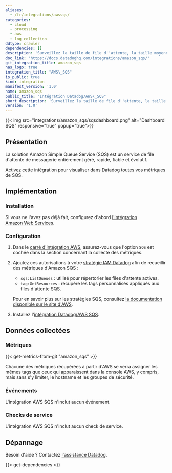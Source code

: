 ```yaml
---
aliases:
  - /fr/integrations/awssqs/
categories:
  - cloud
  - processing
  - aws
  - log collection
ddtype: crawler
dependencies: []
description: 'Surveillez la taille de file d''attente, la taille moyenne des messages, le nombre de messages, et plus encore.'
doc_link: 'https://docs.datadoghq.com/integrations/amazon_sqs/'
git_integration_title: amazon_sqs
has_logo: true
integration_title: "AWS\_SQS"
is_public: true
kind: integration
manifest_version: '1.0'
name: amazon_sqs
public_title: "Intégration Datadog/AWS\_SQS"
short_description: 'Surveillez la taille de file d''attente, la taille moyenne des messages, le nombre de messages, et plus encore. more.'
version: '1.0'
---
```

{{< img src="integrations/amazon_sqs/sqsdashboard.png" alt="Dashboard SQS" responsive="true" popup="true">}}

## Présentation

La solution Amazon Simple Queue Service (SQS) est un service de file d'attente de messagerie entièrement géré, rapide, fiable et évolutif.

Activez cette intégration pour visualiser dans Datadog toutes vos métriques de SQS.

## Implémentation
### Installation

Si vous ne l'avez pas déjà fait, configurez d'abord [l'intégration Amazon Web Services][1].

### Configuration

1. Dans le [carré d'intégration AWS][2], assurez-vous que l'option `SQS` est cochée dans la section concernant la collecte des métriques.

2. Ajoutez ces autorisations à votre [stratégie IAM Datadog][3] afin de recueillir des métriques d'Amazon SQS :

    * `sqs:ListQueues` : utilisé pour répertorier les files d'attente actives.
    * `tag:GetResources` : récupère les tags personnalisés appliqués aux files d'attente SQS.

    Pour en savoir plus sur les stratégies SQS, consultez [la documentation disponible sur le site d'AWS][4].

3. Installez l'[intégration Datadog/AWS SQS][5].


## Données collectées
### Métriques
{{< get-metrics-from-git "amazon_sqs" >}}


Chacune des métriques récupérées à partir d'AWS se verra assigner les mêmes tags que ceux qui apparaissent dans la console AWS, y compris, mais sans s'y limiter, le hostname et les groupes de sécurité.

### Événements
L'intégration AWS SQS n'inclut aucun événement.

### Checks de service
L'intégration AWS SQS n'inclut aucun check de service.

## Dépannage
Besoin d'aide ? Contactez [l'assistance Datadog][7].

[1]: https://docs.datadoghq.com/fr/integrations/amazon_web_services
[2]: https://app.datadoghq.com/account/settings#integrations/amazon_web_services
[3]: https://docs.datadoghq.com/fr/integrations/amazon_web_services/#installation
[4]: https://docs.aws.amazon.com/IAM/latest/UserGuide/list_sqs.html
[5]: https://app.datadoghq.com/account/settings#integrations/amazon_sqs
[6]: https://github.com/DataDog/dogweb/blob/prod/integration/amazon_sqs/amazon_sqs_metadata.csv
[7]: https://docs.datadoghq.com/fr/help


{{< get-dependencies >}}
